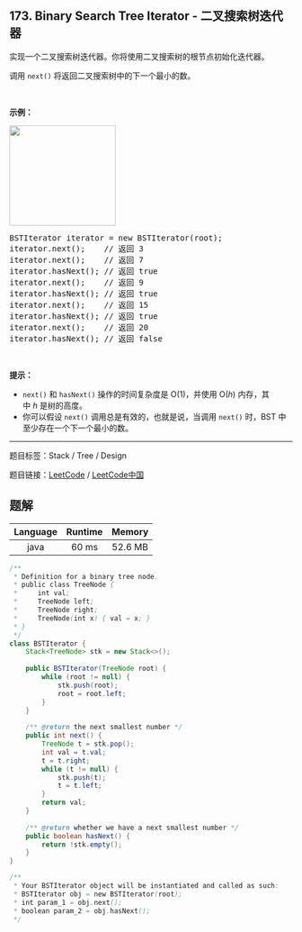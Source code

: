 ## 173. Binary Search Tree Iterator - 二叉搜索树迭代器

<!--If you want to use the English description, use `question.content` instead-->

<p>实现一个二叉搜索树迭代器。你将使用二叉搜索树的根节点初始化迭代器。</p>

<p>调用 <code>next()</code> 将返回二叉搜索树中的下一个最小的数。</p>

<p>&nbsp;</p>

<p><strong>示例：</strong></p>

<p><strong><img alt="" src="https://assets.leetcode-cn.com/aliyun-lc-upload/uploads/2018/12/25/bst-tree.png" style="height: 178px; width: 189px;"></strong></p>

<pre>BSTIterator iterator = new BSTIterator(root);
iterator.next();    // 返回 3
iterator.next();    // 返回 7
iterator.hasNext(); // 返回 true
iterator.next();    // 返回 9
iterator.hasNext(); // 返回 true
iterator.next();    // 返回 15
iterator.hasNext(); // 返回 true
iterator.next();    // 返回 20
iterator.hasNext(); // 返回 false</pre>

<p>&nbsp;</p>

<p><strong>提示：</strong></p>

<ul>
	<li><code>next()</code>&nbsp;和&nbsp;<code>hasNext()</code>&nbsp;操作的时间复杂度是&nbsp;O(1)，并使用&nbsp;O(<em>h</em>) 内存，其中&nbsp;<em>h&nbsp;</em>是树的高度。</li>
	<li>你可以假设&nbsp;<code>next()</code>&nbsp;调用总是有效的，也就是说，当调用 <code>next()</code>&nbsp;时，BST 中至少存在一个下一个最小的数。</li>
</ul>



-----

题目标签：Stack / Tree / Design

题目链接：[LeetCode](https://leetcode.com/problems/binary-search-tree-iterator/description/)  /  [LeetCode中国](https://leetcode-cn.com/problems/binary-search-tree-iterator/description/)

## 题解



| Language | Runtime | Memory |
|:---:|:---:|:---:|
| java  | 60  ms | 52.6 MB |

```java
/**
 * Definition for a binary tree node.
 * public class TreeNode {
 *     int val;
 *     TreeNode left;
 *     TreeNode right;
 *     TreeNode(int x) { val = x; }
 * }
 */
class BSTIterator {
    Stack<TreeNode> stk = new Stack<>();
    
    public BSTIterator(TreeNode root) {
        while (root != null) {
            stk.push(root);
            root = root.left;
        }
    }
    
    /** @return the next smallest number */
    public int next() {
        TreeNode t = stk.pop();
        int val = t.val;
        t = t.right;
        while (t != null) {
            stk.push(t);
            t = t.left;
        }
        return val;
    }
    
    /** @return whether we have a next smallest number */
    public boolean hasNext() {
        return !stk.empty();
    }
}

/**
 * Your BSTIterator object will be instantiated and called as such:
 * BSTIterator obj = new BSTIterator(root);
 * int param_1 = obj.next();
 * boolean param_2 = obj.hasNext();
 */
```
